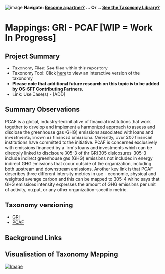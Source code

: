 ![image](https://user-images.githubusercontent.com/112073913/188821900-0c411acf-fbdd-4163-adc9-3ba4e2be78df.png)
**Navigate: [Become a partner?](https://github.com/FD-SustainableFinance/l6l-PARTNERS)**
**... Or ... [See the Taxonomy Library?](https://github.com/orgs/FD-SustainableFinance/projects/2)**

# Mappings: GRI - PCAF [WIP = Work In Progress]

## Project Summary
- Taxonomy Files: See files within this repository
- Taxonomy Tool: Click [here](https://partners.solidatus.com/viewer/share/6G51XpFJe1AAzZD2W1OtdDiLk8im6VBl) to view an interactive version of the taxonomy
- **Please note that additional future research on this topic is to be added by OS-SFT Contributing Partners.**
- Link: Use Case(s) - [ADD]

## Summary Observations
PCAF is a global, industry-led initiative of financial institutions that work together to develop and implement a harmonized approach to assess and disclose the greenhouse gas (GHG) emissions associated with loans and investments, known as financed emissions. Currently, over 200 financial institutions have committed to the initiative. PCAF is concerned exclusively with emissions financed by a firm's loans and investments which can be directyly linked to disclsoure 305-3 of thr GRI 305 dislcosures. 305-3  include indirect greenhouse gas (GHG) emissions not included in energy indirect GHG emissions that occur outside of the organization, including both upstream and downstream emissions. Another key link is that PCAF describes three different intensity metrics in use - economic, physical and weighted average carbon and this can be mapped to 305-4 whihc says that GHG emissions intensity expresses the amount of GHG emissions per unit of activity, output, or any other organization-specific metric. 

## Taxonomy versioning
- [GRI](https://github.com/FD-SustainableFinance/RESEARCH---GLOBAL-REPORTING-INITIATIVE)
- [PCAF](https://github.com/FD-SustainableFinance/RESEARCH---PARTNERSHIP-FOR-CARBON-ACCOUNTING-FINANCIALS)

## Background Links

## Visualisation of Taxonomy Mapping
[![Image](https://user-images.githubusercontent.com/112077283/194523765-89d19f88-218a-43f4-974c-09466bdf54dc.png "Click to open interactive Taxonomy Tool")](https://partners.solidatus.com/viewer/share/38SmxdS3A1GLcXTMdO7j0V4z6TjIXThb)
